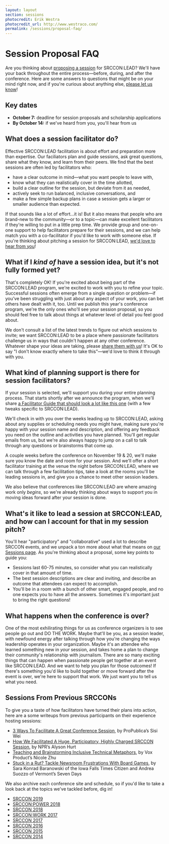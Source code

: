 ```yaml
---
layout: layout
section: sessions
photocredit: Erik Westra
photocredit_url: http://www.westraco.com/
permalink: /sessions/proposal-faq/
---
```


# Session Proposal FAQ

Are you thinking about [proposing a session](/participation/form) for SRCCON:LEAD? We'll have your back throughout the entire process—before, during, and after the conference. Here are some answers to questions that might be on your mind right now, and if you're curious about anything else, [please let us know](mailto:srccon@opennews.org)!

## Key dates

* **October 7:** deadline for session proposals and scholarship applications
* **By October 14:** if we've heard from you, you'll hear from us

## What does a session facilitator do?

Effective SRCCON:LEAD facilitation is about effort and preparation more than expertise. Our faciliators plan and guide sessions, ask great questions, share what they know, and learn from their peers. We find that the best sessions are often led by facilitators who:

* have a clear outcome in mind—what you want people to leave with,
* know what they can realistically cover in the time allotted,  
* build a clear outline for the session, but deviate from it as needed,
* actively seek to run balanced, inclusive conversations, and
* make a few simple backup plans in case a session gets a larger or smaller audience than expected.

If that sounds like a lot of effort…it is! But it also means that people who are brand-new to the community—or to a topic—can make excellent facilitators if they're willing to put in a little prep time. We provide group and one-on-one support to help facilitators prepare for their sessions, and we can help match you with a co-facilitator if you'd like to work with someone else. If you're thinking about pitching a session for SRCCON:LEAD, [we'd love to hear from you](/participation/form)!

## What if I _kind of_ have a session idea, but it's not fully formed yet?

That's completely OK! If you're excited about being part of the SRCCON:LEAD program, we're excited to work with you to refine your topic. Successful sessions often emerge from a single question or problem—if you’ve been struggling with just about any aspect of your work, you can bet others have dealt with it, too. Until we publish this year's conference program, we're the only ones who'll see your session proposal, so you should feel free to talk about things at whatever level of detail you feel good about.

We don't consult a list of the latest trends to figure out which sessions to invite; we want SRCCON:LEAD to be a place where passionate facilitators challenge us in ways that couldn't happen at any other conference. Whatever shape your ideas are taking, please [share them with us](/participation/form)! It's OK to say "I don't know exactly where to take this"—we'd love to think it through with you.

## What kind of planning support is there for session facilitators?

If your session is selected, we'll support you during your entire planning process. That starts shortly after we announce the program, when we'll share [a Facilitator Guide that should look a lot like this one](https://srccon.org/facilitators/) (with a few tweaks specific to SRCCON:LEAD).

We'll check in with you over the weeks leading up to SRCCON:LEAD, asking about any supplies or scheduling needs you might have, making sure you're happy with your session name and description, and offering any feedback you need on the outline and activities you have planned. You'll get regular emails from us, but we're also always happy to jump on a call to talk through any questions or brainstorms that come up.

A couple weeks before the conference on November 19 & 20, we'll make sure you know the date and room for your session. And we'll offer a short facilitator training at the venue the night before SRCCON:LEAD, where we can talk through a few facilitation tips, take a look at the rooms you'll be leading sessions in, and give you a chance to meet other session leaders.

We also believe that conferences like SRCCON:LEAD are where amazing work only _begins_, so we're already thinking about ways to support you in moving ideas forward after your session is done.

## What's it like to lead a session at SRCCON:LEAD, and how can I account for that in my session pitch?

You'll hear "participatory" and "collaborative" used a lot to describe SRCCON events, and we unpack a ton more about what that means on [our Sessions page](/sessions/about). As you're thinking about a proposal, some key points to guide you:

* Sessions last 60-75 minutes, so consider what you can realistically cover in that amount of time.
* The best session descriptions are clear and inviting, and describe an outcome that attendees can expect to accomplish.
* You'll be in a room with a bunch of other smart, engaged people, and no one expects you to have all the answers. Sometimes it's important just to bring the right questions!

## What happens when the conference is over?

One of the most exhilirating things for us as conference organizers is to see people go out and DO THE WORK. Maybe that'll be you, as a session leader, with newfound energy after talking through how you're changing the ways leadership operates in your organization. Maybe it's an attendee who learned something new in _your_ session, and takes home a plan to change their community's relationship with journalism. There are so many exciting things that can happen when passionate people get together at an event like SRCCON:LEAD. And we want to help you plan for those outcomes! If there's something you'd like to build together or move forward after the event is over, we're here to support that work. We just want you to tell us what you need.

## Sessions From Previous SRCCONs

To give you a taste of how facilitators have turned their plans into action, here are a some writeups from previous participants on their experience hosting sessions:

* [3 Ways To Facilitate A Great Conference Session](https://opennews.org/blog/srccon-facilitator-recs-one/), by ProPublica’s Sisi Wei
* [How We Facilitated A Huge, Participatory, Highly Charged SRCCON Session](https://opennews.org/blog/srccon-facilitator-recs-two/), by NPR’s Alyson Hurt
* [Teaching and Brainstorming Inclusive Technical Metaphors](https://source.opennews.org/articles/teaching-and-brainstorming-inclusive-technical-met/), by Vox Product’s Nicole Zhu
* [Stuck in a Rut? Tackle Newsroom Frustrations With Board Games](https://source.opennews.org/articles/newsroom-frustration-games/), by Sara Konrad Baranowski of the Iowa Falls Times Citizen and Andrea Suozzo of Vermont’s Seven Days

We also archive each conference site and schedule, so if you'd like to take a look back at the topics we've tackled before, dig in!

* [SRCCON 2019](https://2019.srccon.org/schedule/)
* [SRCCON:POWER 2018](https://power.srccon.org/schedule/)
* [SRCCON 2018](https://2018.srccon.org/schedule/)
* [SRCCON:WORK 2017](https://work.srccon.org/schedule/)
* [SRCCON 2017](https://2017.srccon.org/schedule/)
* [SRCCON 2016](https://2016.srccon.org/schedule/)
* [SRCCON 2015](https://2015.srccon.org/schedule/)
* [SRCCON 2014](https://2014.srccon.org/schedule/)


